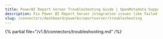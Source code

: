 ```yaml
---
title: PowerBI Report Server Troubleshooting Guide | OpenMetadata Support
description: Fix Power BI Report Server integration issues like failed authentication, metadata extraction gaps, or visualization syncing.
slug: /connectors/dashboard/powerbireportserver/troubleshooting
---
```


{% partial file="/v1.9/connectors/troubleshooting.md" /%}
